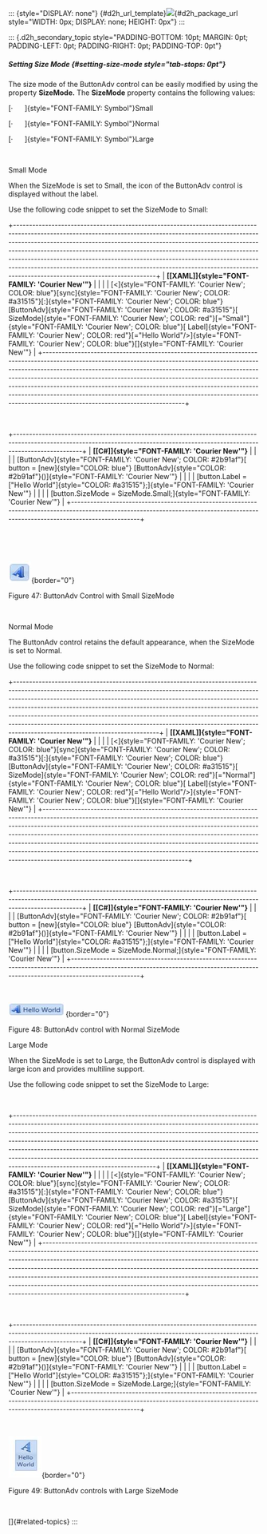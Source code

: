 ::: {style="DISPLAY: none"}
[](ms-xhelp:///?Id=d2h_url_template){#d2h_url_template}![](!package_url!){#d2h_package_url style="WIDTH: 0px; DISPLAY: none; HEIGHT: 0px"}
:::

::: {.d2h_secondary_topic style="PADDING-BOTTOM: 10pt; MARGIN: 0pt; PADDING-LEFT: 0pt; PADDING-RIGHT: 0pt; PADDING-TOP: 0pt"}
##### Setting Size Mode {#setting-size-mode style="tab-stops: 0pt"}

The size mode of the ButtonAdv control can be easily modified by using the property **SizeMode.** The **SizeMode** property contains the following values:

[·      ]{style="FONT-FAMILY: Symbol"}Small

[·      ]{style="FONT-FAMILY: Symbol"}Normal

[·      ]{style="FONT-FAMILY: Symbol"}Large

 

Small Mode

When the SizeMode is set to Small, the icon of the ButtonAdv control is displayed without the label.

Use the following code snippet to set the SizeMode to Small:

+--------------------------------------------------------------------------------------------------------------------------------------------------------------------------------------------------------------------------------------------------------------------------------------------------------------------------------------------------------------------------------------------------------------------------------------------------------------------------------------------------------------------------------+
| **[\[XAML\]]{style="FONT-FAMILY: 'Courier New'"}**                                                                                                                                                                                                                                                                                                                                                                                                                                                                             |
|                                                                                                                                                                                                                                                                                                                                                                                                                                                                                                                                |
| [\<]{style="FONT-FAMILY: 'Courier New'; COLOR: blue"}[sync]{style="FONT-FAMILY: 'Courier New'; COLOR: #a31515"}[:]{style="FONT-FAMILY: 'Courier New'; COLOR: blue"}[ButtonAdv]{style="FONT-FAMILY: 'Courier New'; COLOR: #a31515"}[ SizeMode]{style="FONT-FAMILY: 'Courier New'; COLOR: red"}[=\"Small\"]{style="FONT-FAMILY: 'Courier New'; COLOR: blue"}[ Label]{style="FONT-FAMILY: 'Courier New'; COLOR: red"}[=\"Hello World\"/\>]{style="FONT-FAMILY: 'Courier New'; COLOR: blue"}[]{style="FONT-FAMILY: 'Courier New'"} |
+--------------------------------------------------------------------------------------------------------------------------------------------------------------------------------------------------------------------------------------------------------------------------------------------------------------------------------------------------------------------------------------------------------------------------------------------------------------------------------------------------------------------------------+

 

+---------------------------------------------------------------------------------------------------------------------------------------------------------------------------------+
| **[\[C#\]]{style="FONT-FAMILY: 'Courier New'"}**                                                                                                                                |
|                                                                                                                                                                                 |
| [ButtonAdv]{style="FONT-FAMILY: 'Courier New'; COLOR: #2b91af"}[ button = [new]{style="COLOR: blue"} [ButtonAdv]{style="COLOR: #2b91af"}()]{style="FONT-FAMILY: 'Courier New'"} |
|                                                                                                                                                                                 |
| [button.Label = [\"Hello World\"]{style="COLOR: #a31515"};]{style="FONT-FAMILY: 'Courier New'"}                                                                                 |
|                                                                                                                                                                                 |
| [button.SizeMode = SizeMode.Small;]{style="FONT-FAMILY: 'Courier New'"}                                                                                                         |
+---------------------------------------------------------------------------------------------------------------------------------------------------------------------------------+

 

 

![](ImagesExt/image30_51.jpg){border="0"}

Figure 47: ButtonAdv Control with Small SizeMode

 

Normal Mode

The ButtonAdv control retains the default appearance, when the SizeMode is set to Normal.

Use the following code snippet to set the SizeMode to Normal:

+---------------------------------------------------------------------------------------------------------------------------------------------------------------------------------------------------------------------------------------------------------------------------------------------------------------------------------------------------------------------------------------------------------------------------------------------------------------------------------------------------------------------------------+
| **[\[XAML\]]{style="FONT-FAMILY: 'Courier New'"}**                                                                                                                                                                                                                                                                                                                                                                                                                                                                              |
|                                                                                                                                                                                                                                                                                                                                                                                                                                                                                                                                 |
| [\<]{style="FONT-FAMILY: 'Courier New'; COLOR: blue"}[sync]{style="FONT-FAMILY: 'Courier New'; COLOR: #a31515"}[:]{style="FONT-FAMILY: 'Courier New'; COLOR: blue"}[ButtonAdv]{style="FONT-FAMILY: 'Courier New'; COLOR: #a31515"}[ SizeMode]{style="FONT-FAMILY: 'Courier New'; COLOR: red"}[=\"Normal\"]{style="FONT-FAMILY: 'Courier New'; COLOR: blue"}[ Label]{style="FONT-FAMILY: 'Courier New'; COLOR: red"}[=\"Hello World\"/\>]{style="FONT-FAMILY: 'Courier New'; COLOR: blue"}[]{style="FONT-FAMILY: 'Courier New'"} |
+---------------------------------------------------------------------------------------------------------------------------------------------------------------------------------------------------------------------------------------------------------------------------------------------------------------------------------------------------------------------------------------------------------------------------------------------------------------------------------------------------------------------------------+

 

+---------------------------------------------------------------------------------------------------------------------------------------------------------------------------------+
| **[\[C#\]]{style="FONT-FAMILY: 'Courier New'"}**                                                                                                                                |
|                                                                                                                                                                                 |
| [ButtonAdv]{style="FONT-FAMILY: 'Courier New'; COLOR: #2b91af"}[ button = [new]{style="COLOR: blue"} [ButtonAdv]{style="COLOR: #2b91af"}()]{style="FONT-FAMILY: 'Courier New'"} |
|                                                                                                                                                                                 |
| [button.Label = [\"Hello World\"]{style="COLOR: #a31515"};]{style="FONT-FAMILY: 'Courier New'"}                                                                                 |
|                                                                                                                                                                                 |
| [button.SizeMode = SizeMode.Normal;]{style="FONT-FAMILY: 'Courier New'"}                                                                                                        |
+---------------------------------------------------------------------------------------------------------------------------------------------------------------------------------+

 

![](ImagesExt/image30_52.jpg){border="0"}

Figure 48: ButtonAdv control with Normal SizeMode

Large Mode

When the SizeMode is set to Large, the ButtonAdv control is displayed with large icon and provides multiline support.

Use the following code snippet to set the SizeMode to Large:

 

+--------------------------------------------------------------------------------------------------------------------------------------------------------------------------------------------------------------------------------------------------------------------------------------------------------------------------------------------------------------------------------------------------------------------------------------------------------------------------------------------------------------------------------+
| **[\[XAML\]]{style="FONT-FAMILY: 'Courier New'"}**                                                                                                                                                                                                                                                                                                                                                                                                                                                                             |
|                                                                                                                                                                                                                                                                                                                                                                                                                                                                                                                                |
| [\<]{style="FONT-FAMILY: 'Courier New'; COLOR: blue"}[sync]{style="FONT-FAMILY: 'Courier New'; COLOR: #a31515"}[:]{style="FONT-FAMILY: 'Courier New'; COLOR: blue"}[ButtonAdv]{style="FONT-FAMILY: 'Courier New'; COLOR: #a31515"}[ SizeMode]{style="FONT-FAMILY: 'Courier New'; COLOR: red"}[=\"Large\"]{style="FONT-FAMILY: 'Courier New'; COLOR: blue"}[ Label]{style="FONT-FAMILY: 'Courier New'; COLOR: red"}[=\"Hello World\"/\>]{style="FONT-FAMILY: 'Courier New'; COLOR: blue"}[]{style="FONT-FAMILY: 'Courier New'"} |
+--------------------------------------------------------------------------------------------------------------------------------------------------------------------------------------------------------------------------------------------------------------------------------------------------------------------------------------------------------------------------------------------------------------------------------------------------------------------------------------------------------------------------------+

 

+---------------------------------------------------------------------------------------------------------------------------------------------------------------------------------+
| **[\[C#\]]{style="FONT-FAMILY: 'Courier New'"}**                                                                                                                                |
|                                                                                                                                                                                 |
| [ButtonAdv]{style="FONT-FAMILY: 'Courier New'; COLOR: #2b91af"}[ button = [new]{style="COLOR: blue"} [ButtonAdv]{style="COLOR: #2b91af"}()]{style="FONT-FAMILY: 'Courier New'"} |
|                                                                                                                                                                                 |
| [button.Label = [\"Hello World\"]{style="COLOR: #a31515"};]{style="FONT-FAMILY: 'Courier New'"}                                                                                 |
|                                                                                                                                                                                 |
| [button.SizeMode = SizeMode.Large;]{style="FONT-FAMILY: 'Courier New'"}                                                                                                         |
+---------------------------------------------------------------------------------------------------------------------------------------------------------------------------------+

 

![](ImagesExt/image30_53.jpg){border="0"}

Figure 49: ButtonAdv controls with Large SizeMode

 

[]{#related-topics}
:::
